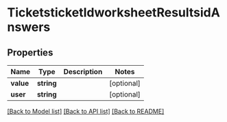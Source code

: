 # TicketsticketIdworksheetResultsidAnswers

## Properties
Name | Type | Description | Notes
------------ | ------------- | ------------- | -------------
**value** | **string** |  | [optional] 
**user** | **string** |  | [optional] 

[[Back to Model list]](../../README.md#documentation-for-models) [[Back to API list]](../../README.md#documentation-for-api-endpoints) [[Back to README]](../../README.md)


